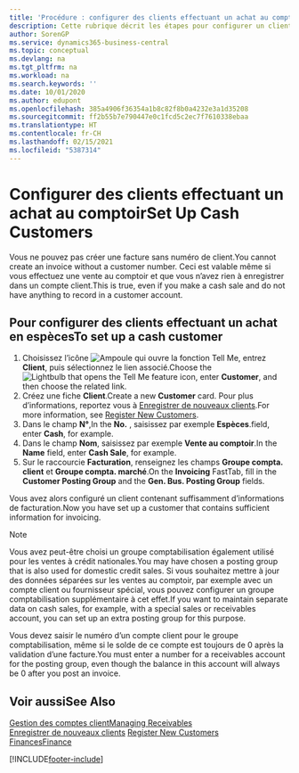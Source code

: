 ```yaml
---
title: 'Procédure : configurer des clients effectuant un achat au comptoir | Microsoft Docs'
description: Cette rubrique décrit les étapes pour configurer un client qui paie en espèces.
author: SorenGP
ms.service: dynamics365-business-central
ms.topic: conceptual
ms.devlang: na
ms.tgt_pltfrm: na
ms.workload: na
ms.search.keywords: ''
ms.date: 10/01/2020
ms.author: edupont
ms.openlocfilehash: 385a4906f36354a1b8c82f8b0a4232e3a1d35208
ms.sourcegitcommit: ff2b55b7e790447e0c1fcd5c2ec7f7610338ebaa
ms.translationtype: HT
ms.contentlocale: fr-CH
ms.lasthandoff: 02/15/2021
ms.locfileid: "5387314"
---
```

# <a name="set-up-cash-customers"></a><span data-ttu-id="55aae-103">Configurer des clients effectuant un achat au comptoir</span><span class="sxs-lookup"><span data-stu-id="55aae-103">Set Up Cash Customers</span></span>
<span data-ttu-id="55aae-104">Vous ne pouvez pas créer une facture sans numéro de client.</span><span class="sxs-lookup"><span data-stu-id="55aae-104">You cannot create an invoice without a customer number.</span></span> <span data-ttu-id="55aae-105">Ceci est valable même si vous effectuez une vente au comptoir et que vous n’avez rien à enregistrer dans un compte client.</span><span class="sxs-lookup"><span data-stu-id="55aae-105">This is true, even if you make a cash sale and do not have anything to record in a customer account.</span></span>  

## <a name="to-set-up-a-cash-customer"></a><span data-ttu-id="55aae-106">Pour configurer des clients effectuant un achat en espèces</span><span class="sxs-lookup"><span data-stu-id="55aae-106">To set up a cash customer</span></span>  
1.  <span data-ttu-id="55aae-107">Choisissez l’icône ![Ampoule qui ouvre la fonction Tell Me](media/ui-search/search_small.png "Dites-moi ce que vous voulez faire"), entrez **Client**, puis sélectionnez le lien associé.</span><span class="sxs-lookup"><span data-stu-id="55aae-107">Choose the ![Lightbulb that opens the Tell Me feature](media/ui-search/search_small.png "Tell me what you want to do") icon, enter **Customer**, and then choose the related link.</span></span>  
2.  <span data-ttu-id="55aae-108">Créez une fiche **Client**.</span><span class="sxs-lookup"><span data-stu-id="55aae-108">Create a new **Customer** card.</span></span> <span data-ttu-id="55aae-109">Pour plus d’informations, reportez vous à [Enregistrer de nouveaux clients](sales-how-register-new-customers.md).</span><span class="sxs-lookup"><span data-stu-id="55aae-109">For more information, see [Register New Customers](sales-how-register-new-customers.md).</span></span>
3.  <span data-ttu-id="55aae-110">Dans le champ **N°**,</span><span class="sxs-lookup"><span data-stu-id="55aae-110">In the **No.**</span></span> <span data-ttu-id="55aae-111">, saisissez par exemple **Espèces**.</span><span class="sxs-lookup"><span data-stu-id="55aae-111">field, enter **Cash**, for example.</span></span>  
4.  <span data-ttu-id="55aae-112">Dans le champ **Nom**, saisissez par exemple **Vente au comptoir**.</span><span class="sxs-lookup"><span data-stu-id="55aae-112">In the **Name** field, enter **Cash Sale**, for example.</span></span>  
5.  <span data-ttu-id="55aae-113">Sur le raccourcie **Facturation**, renseignez les champs **Groupe compta. client** et **Groupe compta. marché**.</span><span class="sxs-lookup"><span data-stu-id="55aae-113">On the **Invoicing** FastTab, fill in the **Customer Posting Group** and the **Gen. Bus. Posting Group** fields.</span></span>  

 <span data-ttu-id="55aae-114">Vous avez alors configuré un client contenant suffisamment d’informations de facturation.</span><span class="sxs-lookup"><span data-stu-id="55aae-114">Now you have set up a customer that contains sufficient information for invoicing.</span></span>  

> [!NOTE]  
>  <span data-ttu-id="55aae-115">Vous avez peut-être choisi un groupe comptabilisation également utilisé pour les ventes à crédit nationales.</span><span class="sxs-lookup"><span data-stu-id="55aae-115">You may have chosen a posting group that is also used for domestic credit sales.</span></span> <span data-ttu-id="55aae-116">Si vous souhaitez mettre à jour des données séparées sur les ventes au comptoir, par exemple avec un compte client ou fournisseur spécial, vous pouvez configurer un groupe comptabilisation supplémentaire à cet effet.</span><span class="sxs-lookup"><span data-stu-id="55aae-116">If you want to maintain separate data on cash sales, for example, with a special sales or receivables account, you can set up an extra posting group for this purpose.</span></span>  
>   
>  <span data-ttu-id="55aae-117">Vous devez saisir le numéro d’un compte client pour le groupe comptabilisation, même si le solde de ce compte est toujours de 0 après la validation d’une facture.</span><span class="sxs-lookup"><span data-stu-id="55aae-117">You must enter a number for a receivables account for the posting group, even though the balance in this account will always be 0 after you post an invoice.</span></span>  

## <a name="see-also"></a><span data-ttu-id="55aae-118">Voir aussi</span><span class="sxs-lookup"><span data-stu-id="55aae-118">See Also</span></span>
[<span data-ttu-id="55aae-119">Gestion des comptes client</span><span class="sxs-lookup"><span data-stu-id="55aae-119">Managing Receivables</span></span>](receivables-manage-receivables.md)  
<span data-ttu-id="55aae-120">[Enregistrer de nouveaux clients](sales-how-register-new-customers.md)  </span><span class="sxs-lookup"><span data-stu-id="55aae-120">[Register New Customers](sales-how-register-new-customers.md)  </span></span>  
[<span data-ttu-id="55aae-121">Finances</span><span class="sxs-lookup"><span data-stu-id="55aae-121">Finance</span></span>](finance.md)  



[!INCLUDE[footer-include](includes/footer-banner.md)]